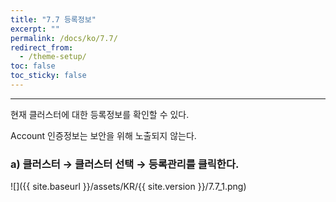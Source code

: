 ```yaml
---
title: "7.7 등록정보"
excerpt: ""
permalink: /docs/ko/7.7/
redirect_from:
  - /theme-setup/
toc: false
toc_sticky: false
---
```


---
현재 클러스터에 대한 등록정보를 확인할 수 있다.

Account 인증정보는 보안을 위해 노출되지 않는다.

### a\) 클러스터 → 클러스터 선택 → 등록관리를 클릭한다.
![]({{ site.baseurl }}/assets/KR/{{ site.version }}/7.7_1.png)
